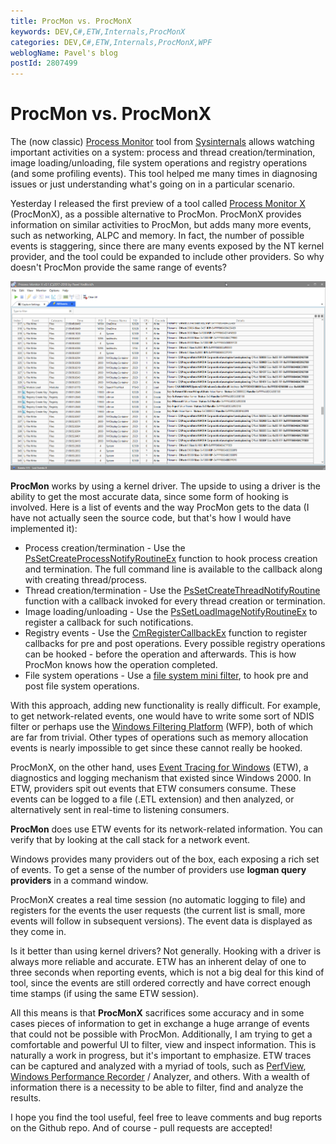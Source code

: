 ```yaml
---
title: ProcMon vs. ProcMonX
keywords: DEV,C#,ETW,Internals,ProcMonX
categories: DEV,C#,ETW,Internals,ProcMonX,WPF
weblogName: Pavel's blog
postId: 2807499
---
```

# ProcMon vs. ProcMonX
The (now classic) [Process Monitor](https://docs.microsoft.com/en-us/sysinternals/downloads/procmon) tool from [Sysinternals](https://docs.microsoft.com/en-us/sysinternals/) allows watching important activities on a system: process and thread creation/termination, image loading/unloading, file system operations and registry operations (and some profiling events). This tool helped me many times in diagnosing issues or just understanding what's going on in a particular scenario.

Yesterday I released the first preview of a tool called [Process Monitor X](https://github.com/zodiacon/ProcMonX) (ProcMonX), as a possible alternative to ProcMon. ProcMonX provides information on similar activities to ProcMon, but adds many more events, such as networking, ALPC and memory. In fact, the number of possible events is staggering, since there are many events exposed by the NT kernel provider, and the tool could be expanded to include other providers. So why doesn't ProcMon provide the same range of events?

![](procmon.png)

**ProcMon** works by using a kernel driver. The upside to using a driver is the ability to get the most accurate data, since some form of hooking is involved. Here is a list of events and the way ProcMon gets to the data (I have not actually seen the source code, but that's how I would have implemented it):

* Process creation/termination - Use the [PsSetCreateProcessNotifyRoutineEx](https://msdn.microsoft.com/EN-US/library/windows/hardware/ff559953(v=vs.85).aspx) function to hook process creation and termination. The full command line is available to the callback along with creating thread/process.
* Thread creation/termination - Use the [PsSetCreateThreadNotifyRoutine](https://msdn.microsoft.com/en-us/library/windows/hardware/ff559954(v=vs.85).aspx) function with a callback invoked for every thread creation or termination.
* Image loading/unloading - Use the [PsSetLoadImageNotifyRoutineEx](https://msdn.microsoft.com/en-us/library/windows/hardware/mt826267(v=vs.85).aspx) to register a callback for such notifications.
* Registry events - Use the [CmRegisterCallbackEx](https://msdn.microsoft.com/library/windows/hardware/ff541921) function to register callbacks for pre and post operations. Every possible registry operations can be hooked - before the operation and afterwards. This is how ProcMon knows how the operation completed.
* File system operations - Use a [file system mini filter](https://docs.microsoft.com/en-us/windows-hardware/drivers/ifs/file-system-minifilter-drivers), to hook pre and post file system operations. 

With this approach, adding new functionality is really difficult. For example, to get network-related events, one would have to write some sort of NDIS filter or perhaps use the [Windows Filtering Platform](https://msdn.microsoft.com/en-us/library/windows/desktop/aa366510(v=vs.85).aspx) (WFP), both of which are far from trivial. Other types of operations such as memory allocation events is nearly impossible to get since these cannot really be hooked.

ProcMonX, on the other hand, uses [Event Tracing for Windows](https://docs.microsoft.com/en-us/windows-hardware/drivers/devtest/event-tracing-for-windows--etw-) (ETW), a diagnostics and logging mechanism that existed since Windows 2000. In ETW, providers spit out events that ETW consumers consume. These events can be logged to a file (.ETL extension) and then analyzed, or alternatively sent in real-time to listening consumers.

**ProcMon** does use ETW events for its network-related information. You can verify that by looking at the call stack for a network event.

Windows provides many providers out of the box, each exposing a rich set of events. To get a sense of the number of providers use **logman query providers** in a command window.

ProcMonX creates a real time session (no automatic logging to file) and registers for the events the user requests (the current list is small, more events will follow in subsequent versions). The event data is displayed as they come in.

Is it better than using kernel drivers? Not generally. Hooking with a driver is always more reliable and accurate. ETW has an inherent delay of one to three seconds when reporting events, which is not a big deal for this kind of tool, since the events are still ordered correctly and have correct enough time stamps (if using the same ETW session).

All this means is that **ProcMonX** sacrifices some accuracy and in some cases pieces of information to get in exchange a huge arrange of events that could not be possible with ProcMon. Additionally, I am trying to get a comfortable and powerful UI to filter, view and inspect information. This is naturally a work in progress, but it's important to emphasize. ETW traces can be captured and analyzed with a myriad of tools, such as [PerfView](https://github.com/Microsoft/perfview/releases), [Windows Performance Recorder](https://docs.microsoft.com/en-us/windows-hardware/test/wpt/windows-performance-recorder) / Analyzer, and others. With a wealth of information there is a necessity to be able to filter, find and analyze the results.

I hope you find the tool useful, feel free to leave comments and bug reports on the Github repo. And of course - pull requests are accepted!